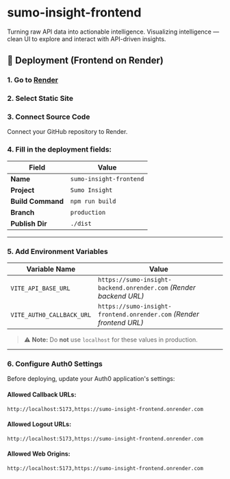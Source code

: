 # sumo-insight-frontend
Turning raw API data into actionable intelligence. Visualizing intelligence — clean UI to explore and interact with API-driven insights.



## 🚀 Deployment (Frontend on Render)

### 1. Go to [Render](https://render.com)

### 2. Select **Static Site**

### 3. Connect Source Code

Connect your GitHub repository to Render.

### 4. Fill in the deployment fields:

| Field             | Value                   |
| ----------------- | ----------------------- |
| **Name**          | `sumo-insight-frontend` |
| **Project**       | `Sumo Insight`          |
| **Build Command** | `npm run build`         |
| **Branch**        | `production`            |
| **Publish Dir**   | `./dist`                |

---

### 5. Add Environment Variables

| Variable Name             | Value                                                                |
| ------------------------- | -------------------------------------------------------------------- |
| `VITE_API_BASE_URL`       | `https://sumo-insight-backend.onrender.com` *(Render backend URL)*   |
| `VITE_AUTH0_CALLBACK_URL` | `https://sumo-insight-frontend.onrender.com` *(Render frontend URL)* |

> ⚠️ **Note:** Do **not** use `localhost` for these values in production.

---

### 6. Configure Auth0 Settings

Before deploying, update your Auth0 application's settings:

#### Allowed Callback URLs:

```
http://localhost:5173,https://sumo-insight-frontend.onrender.com
```

#### Allowed Logout URLs:

```
http://localhost:5173,https://sumo-insight-frontend.onrender.com
```

#### Allowed Web Origins:

```
http://localhost:5173,https://sumo-insight-frontend.onrender.com
```
